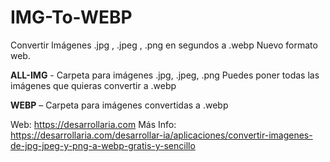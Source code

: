 # IMG-To-WEBP
Convertir Imágenes .jpg , .jpeg , .png en segundos a .webp Nuevo formato web.

**ALL-IMG** - Carpeta para imágenes .jpg, .jpeg, .png Puedes poner todas las imágenes que quieras convertir a .webp

**WEBP** – Carpeta para imágenes convertidas a .webp

Web: https://desarrollaria.com
Más Info: https://desarrollaria.com/desarrollar-ia/aplicaciones/convertir-imagenes-de-jpg-jpeg-y-png-a-webp-gratis-y-sencillo
